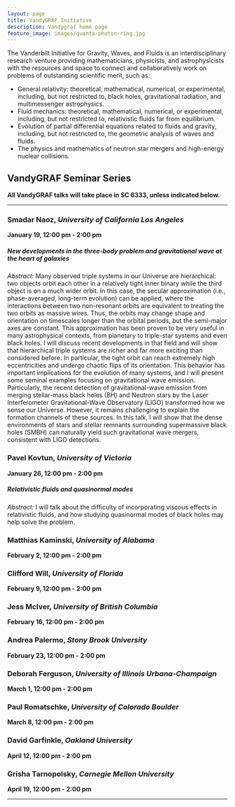 ```yaml
---
layout: page
title: VandyGRAF Initiative 
description: Vandygraf home page 
feature_image: images/quanta-photon-ring.jpg
---
```


 The Vanderbilt Initiative  for Gravity, Waves, and Fluids is an interdisciplinary research venture  providing mathematicians, physicists, and astrophysicists with the resources and space to connect and collaboratively work on problems of outstanding scientific merit, such as:

+ General relativity: theoretical, mathematical, numerical, or experimental, including, but not restricted to, black holes, gravitational radiation, and multimessenger astrophysics.
+ Fluid mechanics: theoretical, mathematical, numerical, or experimental, including, but not restricted to, relativistic fluids far from equilibrium.
+ Evolution of partial differential equations related to fluids and gravity, including, but not restricted to, the geometric analysis of waves and fluids.
+ The physics and mathematics of neutron star mergers and high-energy nuclear collisions.

## VandyGRAF Seminar Series

**All VandyGRAF talks will take place in SC 6333, unless indicated below.**

<hr>

### Smadar Naoz, *University of California Los Angeles*
**January 19, 12:00 pm - 2:00 pm**
##### New developments in the three-body problem and gravitational wave at the heart of galaxies
*Abstract:* Many observed triple systems in our Universe are hierarchical: two objects orbit each other in a relatively tight inner binary while the third object is on a much wider orbit. In this case, the secular approximation (i.e., phase-averaged, long-term evolution) can be applied, where the interactions between two non-resonant orbits are equivalent to treating the two orbits as massive wires. Thus, the orbits may change shape and orientation on timescales longer than the orbital periods, but the semi-major axes are constant. This approximation has been proven to be very useful in many astrophysical contexts, from planetary to triple-star systems and even black holes. I will discuss recent developments in that field and will show that hierarchical triple systems are richer and far more exciting than considered before. In particular, the tight orbit can reach extremely high eccentricities and undergo chaotic flips of its orientation. This behavior has important implications for the evolution of many systems, and I will present some seminal examples focusing on gravitational wave emission. Particularly, the recent detection of gravitational-wave emission from merging stellar-mass black holes (BH) and Neutron stars by the Laser Interferometer Gravitational-Wave Observatory (LIGO) transformed how we sense our Universe. However, it remains challenging to explain the formation channels of these sources. In this talk, I will show that the dense environments of stars and stellar remnants surrounding supermassive black holes (SMBH) can naturally yield such gravitational wave mergers, consistent with LIGO detections.

### Pavel Kovtun, *University of Victoria*
**January 26, 12:00 pm - 2:00 pm**
##### Relativistic fluids and quasinormal modes
*Abstract:* I will talk about the difficulty of incorporating viscous effects in relativistic fluids, and how studying quasinormal modes of black holes may help solve the problem.

### Matthias Kaminski, *University of Alabama*
**February 2, 12:00 pm - 2:00 pm**

### Clifford Will, *University of Florida*
**February 9, 12:00 pm - 2:00 pm**

### Jess McIver, *University of British Columbia*
**February 16, 12:00 pm - 2:00 pm**

### Andrea Palermo, *Stony Brook University*
**February 23, 12:00 pm - 2:00 pm**

### Deborah Ferguson, *University of Illinois Urbana-Champaign*
**March 1, 12:00 pm - 2:00 pm**

### Paul Romatschke, *University of Colorado Boulder*
**March 8, 12:00 pm - 2:00 pm**

### David Garfinkle, *Oakland University*
**April 12, 12:00 pm - 2:00 pm**

### Grisha Tarnopolsky, *Carnegie Mellon University*
**April 19, 12:00 pm - 2:00 pm**

<hr>

